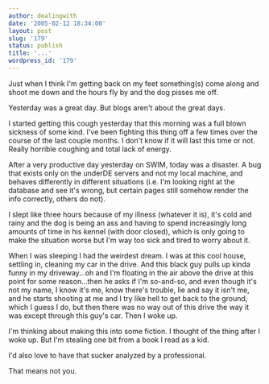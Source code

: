```yaml
---
author: dealingwith
date: '2005-02-12 18:34:00'
layout: post
slug: '179'
status: publish
title: '...'
wordpress_id: '179'
---
```


Just when I think I'm getting back on my feet something(s) come along and
shoot me down and the hours fly by and the dog pisses me off.

Yesterday was a great day. But blogs aren't about the great days.

I started getting this cough yesterday that this morning was a full blown
sickness of some kind. I've been fighting this thing off a few times over the
course of the last couple months. I don't know if it will last this time or
not. Really horrible coughing and total lack of energy.

After a very productive day yesterday on SWIM, today was a disaster. A bug
that exists only on the underDE servers and not my local machine, and behaves
differently in different situations (i.e. I'm looking right at the database
and see it's wrong, but certain pages still somehow render the info correctly,
others do not).

I slept like three hours because of my illness (whatever it is), it's cold and
rainy and the dog is being an ass and having to spend increasingly long
amounts of time in his kennel (with door closed), which is only going to make
the situation worse but I'm way too sick and tired to worry about it.

When I was sleeping I had the weirdest dream. I was at this cool house,
settling in, cleaning my car in the drive. And this black guy pulls up kinda
funny in my driveway...oh and I'm floating in the air above the drive at this
point for some reason...then he asks if I'm so-and-so, and even though it's
not my name, I know it's me, know there's trouble, lie and say it isn't me,
and he starts shooting at me and I try like hell to get back to the ground,
which I guess I do, but then there was no way out of this drive the way it was
except through this guy's car. Then I woke up.

I'm thinking about making this into some fiction. I thought of the thing after
I woke up. But I'm stealing one bit from a book I read as a kid.

I'd also love to have that sucker analyzed by a professional.

That means not you.

